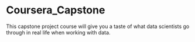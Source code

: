 # Coursera_Capstone
This capstone project course will give you a taste of what data scientists go through in real life when working with data. 
